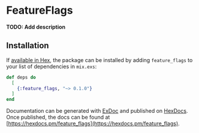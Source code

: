 # FeatureFlags

**TODO: Add description**

## Installation

If [available in Hex](https://hex.pm/docs/publish), the package can be installed
by adding `feature_flags` to your list of dependencies in `mix.exs`:

```elixir
def deps do
  [
    {:feature_flags, "~> 0.1.0"}
  ]
end
```

Documentation can be generated with [ExDoc](https://github.com/elixir-lang/ex_doc)
and published on [HexDocs](https://hexdocs.pm). Once published, the docs can
be found at [https://hexdocs.pm/feature_flags](https://hexdocs.pm/feature_flags).

